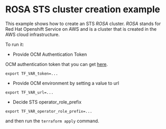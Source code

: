 # ROSA STS cluster creation example

This example shows how to create an STS _ROSA_ cluster. _ROSA_ stands for Red Hat Openshift Service on AWS
and is a cluster that is created in the AWS cloud infrastructure.

To run it:

* Provide OCM Authentication Token

OCM authentication token that you can get [here](https://console.redhat.com/openshift/token).

```
export TF_VAR_token=...
```

* Provide OCM environment by setting a value to url

```
export TF_VAR_url=...
```

* Decide STS operator_role_prefix

```
export TF_VAR_operator_role_prefix=...
```

and then run the `terraform apply` command.

